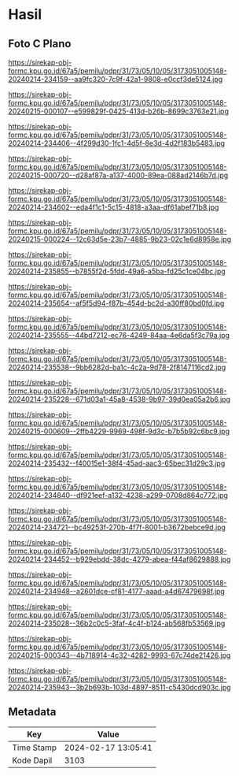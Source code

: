 # Hasil

## Foto C Plano

https://sirekap-obj-formc.kpu.go.id/67a5/pemilu/pdpr/31/73/05/10/05/3173051005148-20240214-234159--aa9fc320-7c9f-42a1-9808-e0ccf3de5124.jpg

https://sirekap-obj-formc.kpu.go.id/67a5/pemilu/pdpr/31/73/05/10/05/3173051005148-20240215-000107--e599829f-0425-413d-b26b-8699c3763e21.jpg

https://sirekap-obj-formc.kpu.go.id/67a5/pemilu/pdpr/31/73/05/10/05/3173051005148-20240214-234406--4f299d30-1fc1-4d5f-8e3d-4d2f183b5483.jpg

https://sirekap-obj-formc.kpu.go.id/67a5/pemilu/pdpr/31/73/05/10/05/3173051005148-20240215-000720--d28af87a-a137-4000-89ea-088ad2146b7d.jpg

https://sirekap-obj-formc.kpu.go.id/67a5/pemilu/pdpr/31/73/05/10/05/3173051005148-20240214-234602--eda4f1c1-5c15-4818-a3aa-df61abef71b8.jpg

https://sirekap-obj-formc.kpu.go.id/67a5/pemilu/pdpr/31/73/05/10/05/3173051005148-20240215-000224--12c63d5e-23b7-4885-9b23-02c1e6d8958e.jpg

https://sirekap-obj-formc.kpu.go.id/67a5/pemilu/pdpr/31/73/05/10/05/3173051005148-20240214-235855--b7855f2d-5fdd-49a6-a5ba-fd25c1ce04bc.jpg

https://sirekap-obj-formc.kpu.go.id/67a5/pemilu/pdpr/31/73/05/10/05/3173051005148-20240214-235654--af5f5d94-f87b-454d-bc2d-a30ff80bd0fd.jpg

https://sirekap-obj-formc.kpu.go.id/67a5/pemilu/pdpr/31/73/05/10/05/3173051005148-20240214-235555--44bd7212-ec76-4249-84aa-4e6da5f3c79a.jpg

https://sirekap-obj-formc.kpu.go.id/67a5/pemilu/pdpr/31/73/05/10/05/3173051005148-20240214-235538--9bb6282d-ba1c-4c2a-9d78-2f8147116cd2.jpg

https://sirekap-obj-formc.kpu.go.id/67a5/pemilu/pdpr/31/73/05/10/05/3173051005148-20240214-235228--671d03a1-45a8-4538-9b97-39d0ea05a2b6.jpg

https://sirekap-obj-formc.kpu.go.id/67a5/pemilu/pdpr/31/73/05/10/05/3173051005148-20240215-000609--2ffb4229-9969-498f-9d3c-b7b5b92c6bc9.jpg

https://sirekap-obj-formc.kpu.go.id/67a5/pemilu/pdpr/31/73/05/10/05/3173051005148-20240214-235432--f40015e1-38f4-45ad-aac3-65bec31d29c3.jpg

https://sirekap-obj-formc.kpu.go.id/67a5/pemilu/pdpr/31/73/05/10/05/3173051005148-20240214-234840--df921eef-a132-4238-a299-0708d864c772.jpg

https://sirekap-obj-formc.kpu.go.id/67a5/pemilu/pdpr/31/73/05/10/05/3173051005148-20240214-234721--bc49253f-270b-4f7f-8001-b3672bebce9d.jpg

https://sirekap-obj-formc.kpu.go.id/67a5/pemilu/pdpr/31/73/05/10/05/3173051005148-20240214-234452--b929ebdd-38dc-4279-abea-f44af8629888.jpg

https://sirekap-obj-formc.kpu.go.id/67a5/pemilu/pdpr/31/73/05/10/05/3173051005148-20240214-234948--a2601dce-cf81-4177-aaad-a4d67479698f.jpg

https://sirekap-obj-formc.kpu.go.id/67a5/pemilu/pdpr/31/73/05/10/05/3173051005148-20240214-235028--36b2c0c5-3faf-4c4f-b124-ab568fb53569.jpg

https://sirekap-obj-formc.kpu.go.id/67a5/pemilu/pdpr/31/73/05/10/05/3173051005148-20240215-000343--4b718914-4c32-4282-9993-67c74de21426.jpg

https://sirekap-obj-formc.kpu.go.id/67a5/pemilu/pdpr/31/73/05/10/05/3173051005148-20240214-235943--3b2b693b-103d-4897-8511-c5430dcd903c.jpg


## Metadata

| Key        | Value               |
| ---------- | ------------------- |
| Time Stamp | 2024-02-17 13:05:41 |
| Kode Dapil | 3103                |



